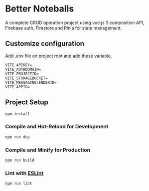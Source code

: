 # Better Noteballs

A complete CRUD operation project using vue.js 3 composition API, Firebase auth, Firestore and Pinia for state management. 

## Customize configuration

Add .env file on project root and add these variable.
```
VITE_APIKEY=
VITE_AUTHDOMAIN=
VITE_PROJECTID=
VITE_STORAGEBUCKET=
VITE_MESSAGINGsENDERID=
VITE_APPID=
```

## Project Setup

```sh
npm install
```

### Compile and Hot-Reload for Development

```sh
npm run dev
```

### Compile and Minify for Production

```sh
npm run build
```

### Lint with [ESLint](https://eslint.org/)

```sh
npm run lint
```
